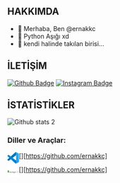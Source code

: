 ## HAKKIMDA
- 👋 Merhaba, Ben @ernakkc
- 💞️ Python Aşığı xd
- 👀 kendi halinde takılan birisi...


## İLETİŞİM
[![Github Badge](https://img.shields.io/badge/-Github-000?style=quare&labelColor=000&logo=Github&logoColor=white&link=link)](https://github.com/ernakkc) 
[![Instagram Badge](https://img.shields.io/badge/-Instagram-C13584?style=flat-quare&labelColor=C13584&logo=instagram&logoColor=white&link=link)](https://www.instagram.com/ern.akkc) 



## İSTATİSTİKLER
![Github stats 2](https://github-readme-stats.vercel.app/api?username=ernakkc&show_icons=true&theme=radical)

### Diller ve Araçlar:
[<img align="left" alt="Visual Studio Code" width="26px" src="https://raw.githubusercontent.com/github/explore/80688e429a7d4ef2fca1e82350fe8e3517d3494d/topics/visual-studio-code/visual-studio-code.png" />][https://github.com/ernakkc]

[<img align="left" alt="MongoDB" width="26px" src="https://raw.githubusercontent.com/github/explore/80688e429a7d4ef2fca1e82350fe8e3517d3494d/topics/mongodb/mongodb.png" />][https://github.com/ernakkc]
